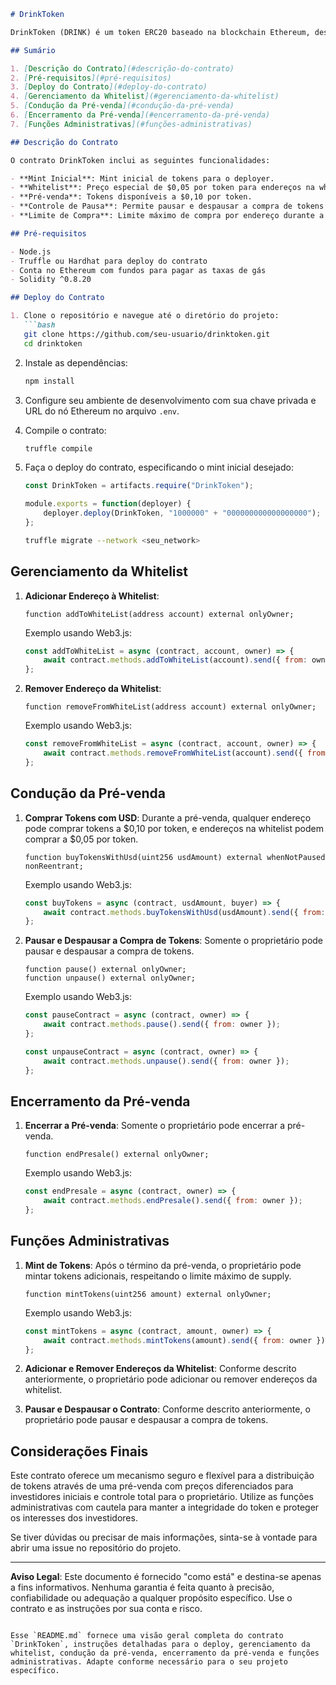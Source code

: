 ```markdown
# DrinkToken

DrinkToken (DRINK) é um token ERC20 baseado na blockchain Ethereum, desenvolvido com funcionalidades de pré-venda, whitelist e controle de pausas para maior segurança. Este documento descreve as etapas para implantar o contrato, conduzir a pré-venda e gerenciar a fase pós-pré-venda.

## Sumário

1. [Descrição do Contrato](#descrição-do-contrato)
2. [Pré-requisitos](#pré-requisitos)
3. [Deploy do Contrato](#deploy-do-contrato)
4. [Gerenciamento da Whitelist](#gerenciamento-da-whitelist)
5. [Condução da Pré-venda](#condução-da-pré-venda)
6. [Encerramento da Pré-venda](#encerramento-da-pré-venda)
7. [Funções Administrativas](#funções-administrativas)

## Descrição do Contrato

O contrato DrinkToken inclui as seguintes funcionalidades:

- **Mint Inicial**: Mint inicial de tokens para o deployer.
- **Whitelist**: Preço especial de $0,05 por token para endereços na whitelist durante a pré-venda.
- **Pré-venda**: Tokens disponíveis a $0,10 por token.
- **Controle de Pausa**: Permite pausar e despausar a compra de tokens para segurança.
- **Limite de Compra**: Limite máximo de compra por endereço durante a pré-venda.

## Pré-requisitos

- Node.js
- Truffle ou Hardhat para deploy do contrato
- Conta no Ethereum com fundos para pagar as taxas de gás
- Solidity ^0.8.20

## Deploy do Contrato

1. Clone o repositório e navegue até o diretório do projeto:
   ```bash
   git clone https://github.com/seu-usuario/drinktoken.git
   cd drinktoken
   ```

2. Instale as dependências:
   ```bash
   npm install
   ```

3. Configure seu ambiente de desenvolvimento com sua chave privada e URL do nó Ethereum no arquivo `.env`.

4. Compile o contrato:
   ```bash
   truffle compile
   ```

5. Faça o deploy do contrato, especificando o mint inicial desejado:
   ```javascript
   const DrinkToken = artifacts.require("DrinkToken");

   module.exports = function(deployer) {
       deployer.deploy(DrinkToken, "1000000" + "000000000000000000"); // Mint inicial de 1.000.000 tokens
   };
   ```

   ```bash
   truffle migrate --network <seu_network>
   ```

## Gerenciamento da Whitelist

1. **Adicionar Endereço à Whitelist**:
   ```solidity
   function addToWhiteList(address account) external onlyOwner;
   ```

   Exemplo usando Web3.js:
   ```javascript
   const addToWhiteList = async (contract, account, owner) => {
       await contract.methods.addToWhiteList(account).send({ from: owner });
   };
   ```

2. **Remover Endereço da Whitelist**:
   ```solidity
   function removeFromWhiteList(address account) external onlyOwner;
   ```

   Exemplo usando Web3.js:
   ```javascript
   const removeFromWhiteList = async (contract, account, owner) => {
       await contract.methods.removeFromWhiteList(account).send({ from: owner });
   };
   ```

## Condução da Pré-venda

1. **Comprar Tokens com USD**:
   Durante a pré-venda, qualquer endereço pode comprar tokens a $0,10 por token, e endereços na whitelist podem comprar a $0,05 por token.
   
   ```solidity
   function buyTokensWithUsd(uint256 usdAmount) external whenNotPaused nonReentrant;
   ```

   Exemplo usando Web3.js:
   ```javascript
   const buyTokens = async (contract, usdAmount, buyer) => {
       await contract.methods.buyTokensWithUsd(usdAmount).send({ from: buyer });
   };
   ```

2. **Pausar e Despausar a Compra de Tokens**:
   Somente o proprietário pode pausar e despausar a compra de tokens.
   
   ```solidity
   function pause() external onlyOwner;
   function unpause() external onlyOwner;
   ```

   Exemplo usando Web3.js:
   ```javascript
   const pauseContract = async (contract, owner) => {
       await contract.methods.pause().send({ from: owner });
   };

   const unpauseContract = async (contract, owner) => {
       await contract.methods.unpause().send({ from: owner });
   };
   ```

## Encerramento da Pré-venda

1. **Encerrar a Pré-venda**:
   Somente o proprietário pode encerrar a pré-venda.
   
   ```solidity
   function endPresale() external onlyOwner;
   ```

   Exemplo usando Web3.js:
   ```javascript
   const endPresale = async (contract, owner) => {
       await contract.methods.endPresale().send({ from: owner });
   };
   ```

## Funções Administrativas

1. **Mint de Tokens**:
   Após o término da pré-venda, o proprietário pode mintar tokens adicionais, respeitando o limite máximo de supply.
   
   ```solidity
   function mintTokens(uint256 amount) external onlyOwner;
   ```

   Exemplo usando Web3.js:
   ```javascript
   const mintTokens = async (contract, amount, owner) => {
       await contract.methods.mintTokens(amount).send({ from: owner });
   };
   ```

2. **Adicionar e Remover Endereços da Whitelist**:
   Conforme descrito anteriormente, o proprietário pode adicionar ou remover endereços da whitelist.

3. **Pausar e Despausar o Contrato**:
   Conforme descrito anteriormente, o proprietário pode pausar e despausar a compra de tokens.

## Considerações Finais

Este contrato oferece um mecanismo seguro e flexível para a distribuição de tokens através de uma pré-venda com preços diferenciados para investidores iniciais e controle total para o proprietário. Utilize as funções administrativas com cautela para manter a integridade do token e proteger os interesses dos investidores.

Se tiver dúvidas ou precisar de mais informações, sinta-se à vontade para abrir uma issue no repositório do projeto.

---

**Aviso Legal**: Este documento é fornecido "como está" e destina-se apenas a fins informativos. Nenhuma garantia é feita quanto à precisão, confiabilidade ou adequação a qualquer propósito específico. Use o contrato e as instruções por sua conta e risco.
```

Esse `README.md` fornece uma visão geral completa do contrato `DrinkToken`, instruções detalhadas para o deploy, gerenciamento da whitelist, condução da pré-venda, encerramento da pré-venda e funções administrativas. Adapte conforme necessário para o seu projeto específico.
